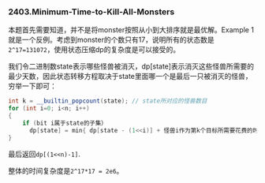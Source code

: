 ### 2403.Minimum-Time-to-Kill-All-Monsters

本题首先需要知道，并不是将monster按照从小到大排序就是最优解。Example 1 就是一个反例。考虑到monster的个数只有17，说明所有的状态数是`2^17=131072`，使用状态压缩dp的复杂度是可以接受的。

我们令二进制数state表示哪些怪兽被消灭，dp[state]表示消灭这些怪兽所需要的最少天数，因此状态转移方程取决于state里面哪一个是最后一只被消灭的怪兽，穷举一下即可：
```cpp
int k = __builtin_popcount(state); // state所对应的怪兽数目
for (int i=0; i<n; i++)
{    
    if (bit i属于state的子集）
      dp[state] = min{ dp[state - (1<<i)] + 怪兽i作为第k个目标所需要花费的时间}
}
```
最后返回`dp[(1<<n)-1]`.

整体的时间复杂度是`2^17*17 = 2e6`。
